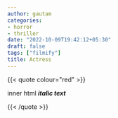 ```yaml
---
author: gautam
categories:
- horror
- thriller
date: "2022-10-09T19:42:12+05:30"
draft: false
tags: ["filmify"]
title: Actress
---
```

{{< quote colour="red" >}}
    <p>inner html <b><i>italic text</i></b></p>
{{< /quote >}}